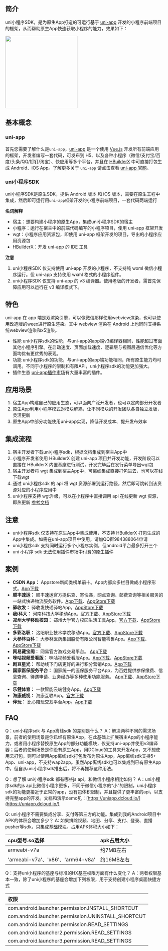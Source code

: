 ## 简介 
uni小程序SDK，是为原生App打造的可运行基于 [uni-app](https://uniapp.dcloud.io/) 开发的小程序前端项目的框架，从而帮助原生App快速获取小程序的能力，效果如下：

<img src="https://ask.dcloud.net.cn/uploads/article/20200208/17968bd5afe1e15f1b0b4965a194726f.gif" width=230>

## 基本概念

### uni-app

首先您需要了解什么是`uni-app`，[uni-app](https://uniapp.dcloud.io/) 是一个使用 [Vue.js](https://vuejs.org/) 开发所有前端应用的框架，开发者编写一套代码，可发布到 H5、以及各种小程序（微信/支付宝/百度/头条/QQ/钉钉/淘宝）、快应用等多个平台，并且在 [HBuilderX](https://www.dcloud.io/hbuilderx.html) 中可直接打包生成 Android、iOS App。了解更多关于 `uni-app` 请点击查看 [uni-app 官网](uni-apphttps://uniapp.dcloud.io/)。

### uni小程序SDK

uni小程序SDK是原生SDK，提供 Android 版本 和 iOS 版本，需要在原生工程中集成，然后即可运行用`uni-app`框架开发的小程序前端项目，一套代码两端运行

**名词解释**

- 宿主：想要构建小程序的原生App，集成uni小程序SDK的宿主
- 小程序：运行在宿主中的前端代码编写的小程序项目，使用 uni-app 框架开发
- wgt：小程序应用资源包，即使用 uni-app 框架开发的项目，导出的小程序应用资源包
- HBuilderX：开发 uni-app 的 [IDE 工具](https://www.dcloud.io/hbuilderx.html)

**注意**
	
1. uni小程序SDK 仅支持使用 uni-app 开发的小程序，不支持纯 wxml 微信小程序运行。但 uni-app 支持使用 wxml 格式的小程序组件。
2. uni小程序SDK 仅支持 uni-app 的 v3 编译器。使用老版的开发者，需首先保障应用可以运行在 v3 编译模式下。

## 特色
uni-app 在 app 端是双渲染引擎，可以像微信那样使用webview渲染，也可以使用改造版的weex进行原生渲染。其中 webview 渲染在 Android 上也同时支持系统webview渲染和x5渲染。

- 性能
uni小程序sdk的性能，与uni-app的app端v3编译器相同，性能超过市面其他小程序引擎。在启动速度、页面加载速度、逻辑层与视图层通信优化等方面均优有更优秀的表现。
- 功能
uni小程序sdk的功能，与uni-app的app端功能相同，所有原生能力均可调用。不同于小程序的限制和有限API，uni小程序sdk的功能更加强大。
- 插件生态
[uni-app插件市场](https://ext.dcloud.net.cn/)有大量丰富的插件。

## 应用场景
1. 宿主App构建自己的应用生态，可以面向广泛开发者，也可以定向部分开发者
2. 原生App利用小程序模式对模块解耦，让不同模块的开发团队各自独立发版，灵活更新
3. 原生App中部分功能使用uni-app实现，降低开发成本、提升发布效率

## 集成流程
1. 宿主开发者下载uni小程序sdk，根据文档集成到宿主App中
2. 小程序开发者使用 HBuilderX 创建 uni-app 项目并开发功能，开发阶段可以直接在 HBuilderX 内置基座进行测试，开发完毕后在发行菜单导出wgt包
3. 宿主开发者将 wgt 集成到宿主App中，可离线集成直接打包进去，也可以在线下载wgt
4. 通过 uni小程序sdk 的 api 将 wgt 资源部署到运行路径，然后即可跳转到该资源对应的小程序应用中
5. uni小程序支持 wgt升级，可以在小程序中直接调用 api 在线更新 wgt 资源，即热更新 [参考文档](https://ask.dcloud.net.cn/article/35667)

## 注意
- uni小程序sdk 仅支持在原生App中集成使用，不支持 HBuilderX 打包生成的App中集成。如需在uni-app项目中使用，请加QQ群984388064申请
- uni小程序sdk 支持同时运行多个小程序实例，但android平台最多打开三个
- uni 小程序 sdk 无法使用插件市场中付费的原生插件

## 案例
- **CSDN App：** Appstore新闻类榜单前十。App内部众多栏目做成小程序形式。[App下载](https://www.csdn.net/apps/download)
- **顺丰速运：** 顺丰速运官方提供查、寄快递，网点查询、邮费查询等相关服务的一站式快递物流服务软件。[App下载](https://a.app.qq.com/o/simple.jsp?pkgname=com.sf.activity)、[AppStore下载](https://apps.apple.com/cn/app/id899529698)
- **驿收发：** 驿收发快递驿站App。[AppStore下载](https://apps.apple.com/cn/app/id1515218332)
- **我i科大：** 河南科技大学移动App。[官方下载](https://download.haust.edu.cn/haust/getApp/ihaust.apk)、[AppStore下载](https://apps.apple.com/cn/app/id1119046005)
- **郑州大学移动校园：** 郑州大学官方校园生活工具App。[官方下载](http://app6.zzu.edu.cn/index.html)、[AppStore下载](https://apps.apple.com/cn/app/id1219859554)
- **多彩洛职：** 洛阳职业技术学院移动App。[官方下载](http://download.lypt.edu.cn/dclz/dclz.apk)、[AppStore下载](https://apps.apple.com/cn/app/id1532844806)
- **大参林百科：** 大参林医药集团股份有限公司智能零售App。[App下载](https://a.app.qq.com/o/simple.jsp?pkgname=com.dsl.newwiki)、[AppStore下载](https://apps.apple.com/cn/app/id1437878101)
- **网易藏宝阁：** 网易官方游戏交易平台。 [App下载](https://a.app.qq.com/o/simple.jsp?pkgname=com.netease.cbg)
- **咪咕视频爱看版：** 咪咕视频爱看版App。[App下载](https://android.myapp.com/myapp/detail.htm?apkName=com.wondertek.miguaikan)、[AppStore下载](https://apps.apple.com/cn/app/id1168490851)
- **剧豆星光：** 帮助线下门店更好的进行积分营销App。[App下载](https://a.app.qq.com/o/simple.jsp?pkgname=com.xar.weichat)
- **国家医保服务平台：** 国家统一的医保服务平台App，为百姓提供参保缴费、信息查询、待遇申请、业务经办等多种使用功能服务。 [App下载](https://a.app.qq.com/o/simple.jsp?pkgname=cn.hsa.app)、[AppStore下载](https://apps.apple.com/cn/app/id1490383593)
- **乐健体育：** 一款智能云端健身App。[App下载](https://a.app.qq.com/o/simple.jsp?pkgname=com.ledreamer.zz)
- **海康威视：** 海康互联App。[官方下载](https://www.me-app.net/Sentinels)
- **伴玩：** 比心陪玩交友平台App。[App下载](https://a.app.qq.com/o/simple.jsp?pkgname=com.wanjiu.heishi)


## FAQ
Q：uni小程序sdk 与 App离线sdk 的差别是什么？
A：解决两种不同的需求场景，前者的使用场景是你已经有原生App，在此基础上扩展宿主App的小程序能力，或者用小程序替换原生App的部分功能模块，仅支持uni-app并使用v3编译器；后者的使用场景是你没有原生App，用DCloud的工具来开发App，又不想使用云打包，则可以使用App离线sdk打包发布为原生App，App离线sdk支持5+ App、uni-app，不支持wap2app。虽然App离线sdk也可以集成到已有原生App中，但自从uni小程序sdk推出后，将不再推荐这种用法。

Q：想了解 uni小程序sdk 都有哪些js api，和微信小程序相比如何？
A：uni小程序sdk的js api比微信小程序更多，不同于微信小程序的“小”的限制，uni小程序sdk的功能更接近于正常的app，没有包体积限制，并且提供了更丰富的api，以支持完整app的开发。文档和演示demo见：[https://uniapp.dcloud.io/](https://uniapp.dcloud.io/)

Q: uni小程序不需要集成分享、支付等第三方的功能。集成到我的Android项目中APK的体积会增加多少？
A: 如果排除视频、地图、分享、支付、登录、直播pusher等sdk，只集成[基础模块](UniMPDocs/UseSdk/android?id=unimpsdksdklibs-依赖库说明)。占用APK体积大小如下：

  |cpu型号.so选择|apk占用大小   
  |:---|:---
  |armeabi-v7a|约7MB左右
  |'armeabi-v7a'、'x86'、'arm64-v8a'|约16MB左右

Q：支持uni小程序的基座与标准的HX基座权限方面有什么变化？
A：两者权限基本一致，除了uni小程序的基座会增加下列权限，用于支持创建小程序桌面快捷方式

  |权限|
  |:---|
  |com.android.launcher.permission.INSTALL_SHORTCUT|
  |com.android.launcher.permission.UNINSTALL_SHORTCUT|
  |com.android.launcher.permission.READ_SETTINGS|
  |com.android.launcher2.permission.READ_SETTINGS|
  |com.android.launcher3.permission.READ_SETTINGS|
